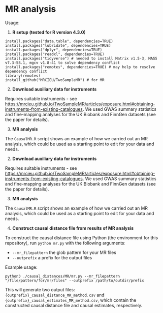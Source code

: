 # MR analysis

Usage:

1. **R setup (tested for R version 4.3.0)**

```
install.packages("data.table", dependencies=TRUE)
install.packages("lubridate", dependencies=TRUE)
install.packages("dplyr", dependencies=TRUE)
install.packages("readxl", dependencies=TRUE)
install.packages("tidyverse") # needed to install Matrix v1.5-3, MASS v7.3-58.1, mgcv v1.8-41 to solve dependency conflict
install.packages("remotes", dependencies=TRUE) # may help to resolve dependency conflict
library(remotes)
install_github("MRCIEU/TwoSampleMR") # for MR
```

2. **Download auxiliary data for instruments**

Requires suitable instruments - see https://mrcieu.github.io/TwoSampleMR/articles/exposure.html#obtaining-instruments-from-existing-catalogues. We used GWAS summary statistics and fine-mapping analyses for the UK Biobank and FinnGen datasets (see the paper for details).

3. **MR analysis**

The `CausalMR.R` script shows an example of how we carried out an MR analysis, which could be used as a starting point to edit for your data and needs.

2. **Download auxiliary data for instruments**

Requires suitable instruments - see https://mrcieu.github.io/TwoSampleMR/articles/exposure.html#obtaining-instruments-from-existing-catalogues. We used GWAS summary statistics and fine-mapping analyses for the UK Biobank and FinnGen datasets (see the paper for details).

3. **MR analysis**

The `CausalMR.R` script shows an example of how we carried out an MR analysis, which could be used as a starting point to edit for your data and needs.

4. **Construct causal distance file from results of MR analysis**

To construct the causal distance file using Python (the environment for this repository), run `python mr.py` with the following arguments:
  - `--mr_filepattern` the glob pattern for your MR files
  - `--outprefix` a prefix for the output files

Example usage:
```
python3 ./causal_distances/MR/mr.py --mr_filepattern "/file/pattern/for/mr/files" --outprefix /path/to/outdir/prefix
```

This will generate two output files: `{outprefix}_causal_distance_MR_method.csv` and `{outprefix}_causal_estimates_MR_method.csv`, which contain the constructed causal distance file and causal estimates, respectively.
